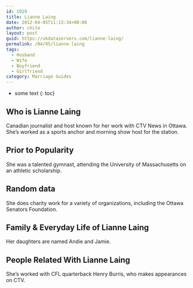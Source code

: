```yaml
---
id: 1929
title: Lianne Laing
date: 2012-04-05T11:13:34+00:00
author: chito
layout: post
guid: https://ukdataservers.com/lianne-laing/
permalink: /04/05/lianne-laing
tags:
  - Husband
  - Wife
  - Boyfriend
  - Girlfriend
category: Marriage Guides
---
```


* some text
{: toc}
          
          
## Who is  Lianne Laing
                  
                  
                  
Canadian journalist and host known for her work with CTV News in Ottawa. She&#8217;s worked as a sports anchor and morning show host for the station.
                  
                
                
                
## Prior to Popularity 
                  
                  
                  
She was a talented gymnast, attending the University of Massachusetts on an athletic scholarship.
                  
                
                
                
## Random data 
                  
                  
                  
She does charity work for a variety of organizations, including the Ottawa Senators Foundation.
                  
                
                
                
## Family & Everyday Life of Lianne Laing
                  
                  
                  
Her daughters are named Andie and Jamie.
                  
                
                
                
## People Related With  Lianne Laing
                  
                  
                  
She&#8217;s worked with CFL quarterback Henry Burris, who makes appearances on CTV.
                  
                
              
            
          
          
          
    
    
  

